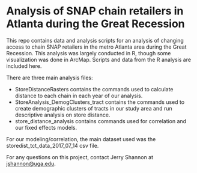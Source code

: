 # Analysis of SNAP chain retailers in Atlanta during the Great Recession

This repo contains data and analysis scripts for an analysis of changing access to chain SNAP retailers in the metro Atlanta area during the Great Recession. This analysis was largely conducted in R, though some visualization was done in ArcMap. Scripts and data from the R analysis are included here. 

There are three main analysis files:
* StoreDistanceRasters contains the commands used to calculate distance to each chain in each year of our analysis.
* StoreAnalysis_DemogClusters_tract contains the commands used to create demographic clusters of tracts in our study area and run descriptive analysis on store distance.
* store_distance_analysis contains commands used for correlation and our fixed effects models.

For our modeling/correlation, the main dataset used was the storedist_tct_data_2017_07_14 csv file.

For any questions on this project, contact Jerry Shannon at jshannon@uga.edu.